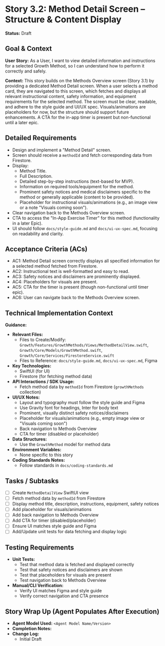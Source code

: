 # Story 3.2: Method Detail Screen – Structure & Content Display

**Status:** Draft

## Goal & Context

**User Story:** As a User, I want to view detailed information and instructions for a selected Growth Method, so I can understand how to perform it correctly and safely.

**Context:**
This story builds on the Methods Overview screen (Story 3.1) by providing a dedicated Method Detail screen. When a user selects a method card, they are navigated to this screen, which fetches and displays all relevant instructional content, safety information, and equipment requirements for the selected method. The screen must be clear, readable, and adhere to the style guide and UI/UX spec. Visuals/animations are placeholders for now, but the structure should support future enhancements. A CTA for the in-app timer is present but non-functional until a later epic.

## Detailed Requirements

- Design and implement a "Method Detail" screen.
- Screen should receive a `methodId` and fetch corresponding data from Firestore.
- Display:
  - Method Title.
  - Full Description.
  - Detailed step-by-step instructions (text-based for MVP).
  - Information on required tools/equipment for the method.
  - Prominent safety notices and medical disclaimers specific to the method or generally applicable (content to be provided).
  - Placeholder for instructional visuals/animations (e.g., an image view or a note "Visuals coming soon").
- Clear navigation back to the Methods Overview screen.
- CTA to access the "In-App Exercise Timer" for this method (functionality in a later Epic).
- UI should follow `docs/style-guide.md` and `docs/ui-ux-spec.md`, focusing on readability and clarity.

## Acceptance Criteria (ACs)

- AC1: Method Detail screen correctly displays all specified information for a selected method fetched from Firestore.
- AC2: Instructional text is well-formatted and easy to read.
- AC3: Safety notices and disclaimers are prominently displayed.
- AC4: Placeholders for visuals are present.
- AC5: CTA for the timer is present (though non-functional until timer epic).
- AC6: User can navigate back to the Methods Overview screen.

## Technical Implementation Context

**Guidance:**
- **Relevant Files:**
  - Files to Create/Modify: `Growth/Features/GrowthMethods/Views/MethodDetailView.swift`, `Growth/Core/Models/GrowthMethod.swift`, `Growth/Core/Services/FirestoreService.swift`
  - Files to Reference: `docs/style-guide.md`, `docs/ui-ux-spec.md`, Figma
- **Key Technologies:**
  - SwiftUI (for UI)
  - Firestore (for fetching method data)
- **API Interactions / SDK Usage:**
  - Fetch method data by `methodId` from Firestore (`growthMethods` collection)
- **UI/UX Notes:**
  - Layout and typography must follow the style guide and Figma
  - Use Gravity font for headings, Inter for body text
  - Prominent, visually distinct safety notices/disclaimers
  - Placeholder for visuals/animations (e.g., empty image view or "Visuals coming soon")
  - Back navigation to Methods Overview
  - CTA for timer (disabled or placeholder)
- **Data Structures:**
  - Use the `GrowthMethod` model for method data
- **Environment Variables:**
  - None specific to this story
- **Coding Standards Notes:**
  - Follow standards in `docs/coding-standards.md`

## Tasks / Subtasks

- [ ] Create `MethodDetailView` SwiftUI view
- [ ] Fetch method data by `methodId` from Firestore
- [ ] Display method title, description, instructions, equipment, safety notices
- [ ] Add placeholder for visuals/animations
- [ ] Add back navigation to Methods Overview
- [ ] Add CTA for timer (disabled/placeholder)
- [ ] Ensure UI matches style guide and Figma
- [ ] Add/Update unit tests for data fetching and display logic

## Testing Requirements

- **Unit Tests:**
  - Test that method data is fetched and displayed correctly
  - Test that safety notices and disclaimers are shown
  - Test that placeholders for visuals are present
  - Test navigation back to Methods Overview
- **Manual/CLI Verification:**
  - Verify UI matches Figma and style guide
  - Verify correct navigation and CTA presence

## Story Wrap Up (Agent Populates After Execution)

- **Agent Model Used:** `<Agent Model Name/Version>`
- **Completion Notes:**
- **Change Log:**
  - Initial Draft 